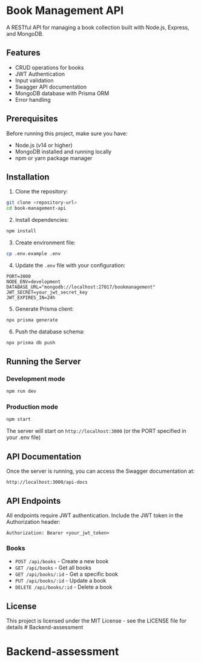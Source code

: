 # Book Management API

A RESTful API for managing a book collection built with Node.js, Express, and MongoDB.

## Features

- CRUD operations for books
- JWT Authentication
- Input validation
- Swagger API documentation
- MongoDB database with Prisma ORM
- Error handling

## Prerequisites

Before running this project, make sure you have:

- Node.js (v14 or higher)
- MongoDB installed and running locally
- npm or yarn package manager

## Installation

1. Clone the repository:
```bash
git clone <repository-url>
cd book-management-api
```

2. Install dependencies:
```bash
npm install
```

3. Create environment file:
```bash
cp .env.example .env
```

4. Update the `.env` file with your configuration:
```env
PORT=3000
NODE_ENV=development
DATABASE_URL="mongodb://localhost:27017/bookmanagement"
JWT_SECRET=your_jwt_secret_key
JWT_EXPIRES_IN=24h
```

5. Generate Prisma client:
```bash
npx prisma generate
```

6. Push the database schema:
```bash
npx prisma db push
```

## Running the Server

### Development mode
```bash
npm run dev
```

### Production mode
```bash
npm start
```

The server will start on `http://localhost:3000` (or the PORT specified in your .env file)

## API Documentation

Once the server is running, you can access the Swagger documentation at:
```
http://localhost:3000/api-docs
```

## API Endpoints

All endpoints require JWT authentication. Include the JWT token in the Authorization header:
```
Authorization: Bearer <your_jwt_token>
```

### Books

- `POST /api/books` - Create a new book
- `GET /api/books` - Get all books
- `GET /api/books/:id` - Get a specific book
- `PUT /api/books/:id` - Update a book
- `DELETE /api/books/:id` - Delete a book


## License

This project is licensed under the MIT License - see the LICENSE file for details # Backend-assessment
# Backend-assessment
